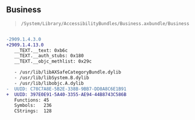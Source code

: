 ## Business

> `/System/Library/AccessibilityBundles/Business.axbundle/Business`

```diff

-2909.1.4.3.0
+2909.1.4.13.0
   __TEXT.__text: 0xb6c
   __TEXT.__auth_stubs: 0x180
   __TEXT.__objc_methlist: 0x29c

   - /usr/lib/libAXSafeCategoryBundle.dylib
   - /usr/lib/libSystem.B.dylib
   - /usr/lib/libobjc.A.dylib
-  UUID: C78C7A8E-5B2E-338B-9BB7-DD8A8C6E1B91
+  UUID: 397E0E91-5A40-3355-AE94-44B8743C586B
   Functions: 45
   Symbols:   236
   CStrings:  128

```
